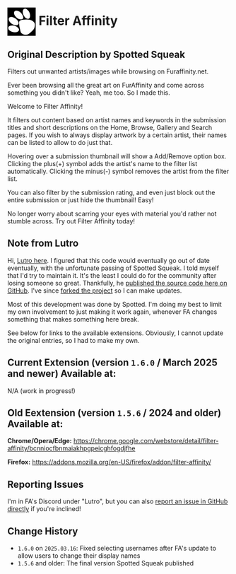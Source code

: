 # <img src="128icon.png" alt="Markdown Monster icon" style="width: 64px; vertical-align: middle;" /> Filter Affinity

## Original Description by Spotted Squeak

Filters out unwanted artists/images while browsing on Furaffinity.net.

Ever been browsing all the great art on FurAffinity and come across something you didn't like?  Yeah, me too. So I made this.

Welcome to Filter Affinity!

It filters out content based on artist names and keywords in the submission titles and short descriptions on the Home, Browse, Gallery and Search pages. If you wish to always display artwork by a certain artist, their names can be listed to allow to do just that.

Hovering over a submission thumbnail will show a Add/Remove option box. Clicking the plus(+) symbol adds the artist's name to the filter list automatically. Clicking the minus(-) symbol removes the artist from the filter list.

You can also filter by the submission rating, and even just block out the entire submission or just hide the thumbnail!  Easy!

No longer worry about scarring your eyes with material you'd rather not stumble across.  Try out Filter Affinity today!

## Note from Lutro

Hi, [Lutro here](https://www.furaffinity.net/user/lutro/). I figured that this code would eventually go out of date eventually, with the unfortunate passing of Spotted Squeak. I told myself that I'd try to maintain it. It's the least I could do for the community after losing someone so great. Thankfully, he [published the source code here on GitHub](https://github.com/SpottedSqueak/FilterAffinity). I've since [forked the project](https://github.com/LutroBuizel/FilterAffinity) so I can make updates.

Most of this development was done by Spotted. I'm doing my best to limit my own involvement to just making it work again, whenever FA changes something that makes something here break.

See below for links to the available extensions. Obviously, I cannot update the original entries, so I had to make my own.

## Current Extension (version `1.6.0` / March 2025 and newer) Available at:

N/A (work in progress!)

## Old Eextension (version `1.5.6` / 2024 and older) Available at:

**Chrome/Opera/Edge:** https://chrome.google.com/webstore/detail/filter-affinity/bcnniocfbnmaiakhpgpeicghfogdjfhe

**Firefox:** https://addons.mozilla.org/en-US/firefox/addon/filter-affinity/

## Reporting Issues

I'm in FA's Discord under "Lutro", but you can also [report an issue in GitHub directly](https://github.com/LutroBuizel/FilterAffinity/issues) if you're inclined!

## Change History

- `1.6.0` on `2025.03.16`: Fixed selecting usernames after FA's update to allow users to change their display names
- `1.5.6` and older: The final version Spotted Squeak published
